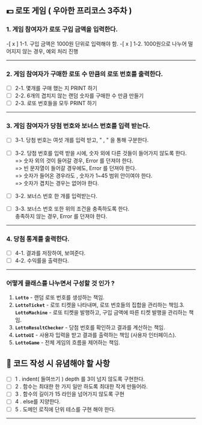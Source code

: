 ## 💵 로또 게임 ( 우아한 프리코스 3주차 )

### 1. 게임 참여자가 로또 구입 금액을 입력한다.
-[ x ] 1-1. 구입 금액은 1000원 단위로 입력해야 함. 
-[ x ] 1-2. 1000원으로 나누어 떨어지지 않는 경우, 예외 처리 진행

---

### 2. 게임 참여자가 구매한 로또 수 만큼의 로또 번호를 출력한다. 
- [ ] 2-1. 몇개를 구매 했는 지 PRINT 하기
- [ ] 2-2. 6개의 겹치지 않는 랜덤 숫자를 구매한 수 만큼 만들기
- [ ] 2-3. 로또 번호들을 모두 PRINT 하기

---

### 3. 게임 참여자가 당첨 번호와 보너스 번호를 입력 받는다. 
- [ ] 3-1. 당첨 번호는 여섯 개를 입력 받고,  " , " 을 통해 구분한다.
- [ ] 3-2. 당첨 번호를 입력 받을 시에, 숫자 외에 다른 것들이 들어가지 않도록 한다.
<br/> => 숫자 외의 것이 들어갈 경우, Error 를 던져야 한다.
<br/> => 빈 문자열이 들어갈 경우에도, Error 를 던져야 한다.
<br/> => 숫자가 들어온 경우라도 , 숫자가 1~45 범위 안이여야 한다.
<br/> => 숫자가 겹치는 경우는 없어야 한다. 

-  [ ] 3-2. 보너스 번호 한 개를 입력받는다. 
-  [ ] 3-3. 보너스 번호 또한 위의 조건을 충족하도록 한다. 
<br/> 충족하지 않는 경우, Error 를 던져야 한다. 
---

### 4. 당첨 통계를 출력한다. 
- [ ] 4-1. 결과를 저장하여, 보여준다. 
- [ ] 4-2. 수익률을 출력한다. 

---

### 어떻게 클래스를 나누면서 구성할 것 인가 ? 
1. **`Lotto`** - 랜덤 로또 번호를 생성하는 책임.
2. **`LottoTicket`** - 로또 티켓을 나타내며, 로또 번호들의 집합을 관리하는 책임.3. **`LottoMachine`** - 로또 티켓을 발행하고, 구입 금액에 따른 티켓 발행을 관리하는 책임.
4. **`LottoResultChecker`** - 당첨 번호를 확인하고 결과를 계산하는 책임.
5. **`LottoUI`** - 사용자 입력을 받고 결과를 출력하는 책임 (사용자 인터페이스).
6. **`LottoGame`** - 전체 게임의 흐름을 제어하는 책임.


## 💯 코드 작성 시 유념해야 할 사항
- [ ] 1 . indent( 들여쓰기 ) depth 를 3이 넘지 않도록 구현한다.
- [ ] 2 . 함수는 최대한 한 가지 일만 하도록 최대한 작게 만들어라.
- [ ] 3 . 함수의 길이가 15 라인을 넘어가지 않도록 구현
- [ ] 4 . else를 지양한다. 
- [ ] 5 . 도메인 로직에 단위 테스를 구현 해야 한다. 

---